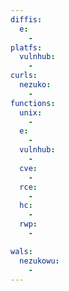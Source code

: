 ```yaml
---
diffis:
  e:
    -
platfs:
  vulnhub:
    -
curls:
  nezuko:
    -
functions:
  unix:
    -
  e:
    -
  vulnhub:
    -
  cve:
    -
  rce:
    -
  hc:
    -
  rwp:
    -

wals:
  nezukowu:
    -
---
```

